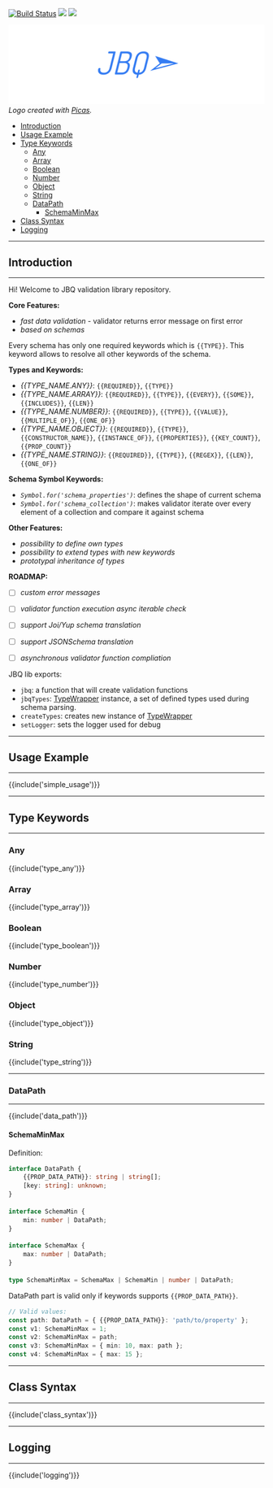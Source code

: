 [![Build Status](https://travis-ci.org/krnik/jbq.svg?branch=master)](https://travis-ci.org/krnik/jbq)
[![](https://img.shields.io/npm/v/jbq.svg)](https://www.npmjs.com/package/jbq)
![](https://img.shields.io/npm/types/jbq.svg)

![LOGO](https://raw.githubusercontent.com/krnik/jbq/master/jbq.png)
*Logo created with [Picas](https://github.com/djyde/Picas).*

- [Introduction](#introduction)
- [Usage Example](#usage-example)
- [Type Keywords](#type-keywords)
  - [Any](#any)
  - [Array](#array)
  - [Boolean](#boolean)
  - [Number](#number)
  - [Object](#object)
  - [String](#string)
  - [DataPath](#datapath)
    - [SchemaMinMax](#schemaminmax)
- [Class Syntax](#class-syntax)
- [Logging](#logging)

***
## Introduction
***
Hi! Welcome to JBQ validation library repository.

**Core Features:**
- *fast data validation* - validator returns error message on first error
- *based on schemas*

Every schema has only one required keywords which is `{{TYPE}}`. This keyword allows to resolve all other keywords of the schema.

**Types and Keywords:**
- *{{TYPE_NAME.ANY}}*: `{{REQUIRED}}`, `{{TYPE}}`
- *{{TYPE_NAME.ARRAY}}*: `{{REQUIRED}}`, `{{TYPE}}`, `{{EVERY}}`, `{{SOME}}`, `{{INCLUDES}}`, `{{LEN}}`
- *{{TYPE_NAME.NUMBER}}*: `{{REQUIRED}}`, `{{TYPE}}`, `{{VALUE}}`, `{{MULTIPLE_OF}}`, `{{ONE_OF}}`
- *{{TYPE_NAME.OBJECT}}*: `{{REQUIRED}}`, `{{TYPE}}`, `{{CONSTRUCTOR_NAME}}`, `{{INSTANCE_OF}}`, `{{PROPERTIES}}`, `{{KEY_COUNT}}`, `{{PROP_COUNT}}`
- *{{TYPE_NAME.STRING}}*: `{{REQUIRED}}`, `{{TYPE}}`, `{{REGEX}}`, `{{LEN}}`, `{{ONE_OF}}`


**Schema Symbol Keywords:**
- *`Symbol.for('schema_properties')`*: defines the shape of current schema
- *`Symbol.for('schema_collection')`*: makes validator iterate over every element of a collection and compare it against schema


**Other Features:**
- *possibility to define own types*
- *possibility to extend types with new keywords*
- *prototypal inheritance of types*

**ROADMAP:**
- [ ] *custom error messages*
- [ ] *validator function execution async iterable check*
- [ ] *support Joi/Yup schema translation*
- [ ] *support JSONSchema translation*
- [ ] *asynchronous validator function compliation*


JBQ lib exports:
- `jbq`: a function that will create validation functions
- `jbqTypes`: [TypeWrapper](#typewrapper) instance, a set of defined types used during schema parsing.
- `createTypes`: creates new instance of [TypeWrapper](#typewrapper)
- `setLogger`: sets the logger used for debug

***
## Usage Example
***
{{include('simple_usage')}}

***
## Type Keywords
***
### Any
{{include('type_any')}}
### Array
{{include('type_array')}}
### Boolean
{{include('type_boolean')}}
### Number
{{include('type_number')}}
### Object
{{include('type_object')}}
### String
{{include('type_string')}}

***
### DataPath
***
{{include('data_path')}}

#### SchemaMinMax

Definition:
```typescript
interface DataPath {
    {{PROP_DATA_PATH}}: string | string[];
    [key: string]: unknown;
}

interface SchemaMin {
    min: number | DataPath;
}

interface SchemaMax {
    max: number | DataPath;
}

type SchemaMinMax = SchemaMax | SchemaMin | number | DataPath;
```

DataPath part is valid only if keywords supports `{{PROP_DATA_PATH}}`.
```typescript
// Valid values:
const path: DataPath = { {{PROP_DATA_PATH}}: 'path/to/property' };
const v1: SchemaMinMax = 1;
const v2: SchemaMinMax = path;
const v3: SchemaMinMax = { min: 10, max: path };
const v4: SchemaMinMax = { max: 15 };
```

***
## Class Syntax
***
{{include('class_syntax')}}

***
## Logging
***
{{include('logging')}}
